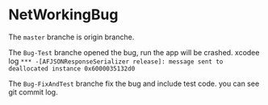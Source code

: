 # NetWorkingBug
The `master` branche is origin branche.

The `Bug-Test` branche opened the bug, run the app will be crashed. xcodee log `*** -[AFJSONResponseSerializer release]: message sent to deallocated instance 0x6000035132d0`

The `Bug-FixAndTest` branche fix the bug and include test code. you can see git commit log.
